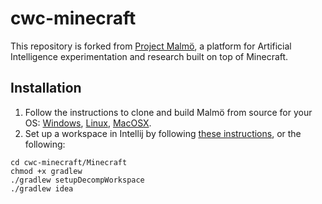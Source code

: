 # cwc-minecraft #

This repository is forked from [Project Malmö](https://github.com/Microsoft/malmo), a platform for Artificial Intelligence experimentation and research
built on top of Minecraft.



## Installation ##

1) Follow the instructions to clone and build Malmö from source for your OS: [Windows](doc/build_windows.md), [Linux](doc/build_linux.md), [MacOSX](doc/build_macosx.md).
2) Set up a workspace in Intellij by following [these instructions](https://bedrockminer.jimdo.com/modding-tutorials/set-up-minecraft-forge/set-up-fast-setup/), or the following:
```
cd cwc-minecraft/Minecraft
chmod +x gradlew
./gradlew setupDecompWorkspace
./gradlew idea
```
